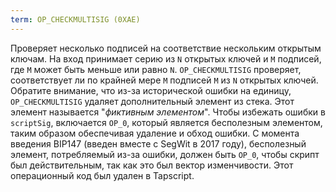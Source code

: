 ```yaml
---
term: OP_CHECKMULTISIG (0XAE)
---
```


Проверяет несколько подписей на соответствие нескольким открытым ключам. На вход принимает серию из `N` открытых ключей и `M` подписей, где `M` может быть меньше или равно `N`. `OP_CHECKMULTISIG` проверяет, соответствует ли по крайней мере `M` подписей `M` из `N` открытых ключей. Обратите внимание, что из-за исторической ошибки на единицу, `OP_CHECKMULTISIG` удаляет дополнительный элемент из стека. Этот элемент называется "*фиктивным элементом*". Чтобы избежать ошибки в `scriptSig`, включается `OP_0`, который является бесполезным элементом, таким образом обеспечивая удаление и обход ошибки. С момента введения BIP147 (введен вместе с SegWit в 2017 году), бесполезный элемент, потребляемый из-за ошибки, должен быть `OP_0`, чтобы скрипт был действительным, так как это был вектор изменчивости. Этот операционный код был удален в Tapscript.
